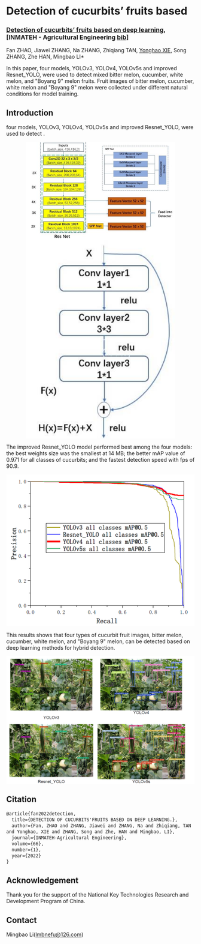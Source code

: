 # Detection of cucurbits’ fruits based

### **[Detection of cucurbits’ fruits based on deep learning](https://www.engineeringvillage.com/search/quick.url?SEARCHID=ad9b2cab162442d48b46020a5aad0141&COUNT=1&usageOrigin=&usageZone=#foo), [INMATEH - Agricultural Engineering [bib](https://github.com/xieyonghao/DCFB-Deep-Learning)]**  
Fan ZHAO, Jiawei ZHANG, Na ZHANG, Zhiqiang TAN, [Yonghao XIE](https://github.io/xieyonghao), Song ZHANG, Zhe HAN, Mingbao LI*

In this paper, four models, YOLOv3, YOLOv4, YOLOv5s and improved Resnet_YOLO, were used to detect mixed bitter melon, cucumber, white melon, and "Boyang 9" melon fruits. Fruit images of bitter melon, cucumber, white melon and "Boyang 9" melon were collected under different natural conditions for model training.

## Introduction
<!-- <p align="center">
  <big><b>Detection of cucurbits’ fruits based on deep learning (INMATEH-Agricultural Engineering 2022)</b></big>
</p>


<p align="center">
  <big><b>Fan ZHAO, Jiawei ZHANG, Na ZHANG, Zhiqiang TAN, [Yonghao XIE], Song ZHANG, Zhe HAN, Mingbao LI*</b></big>
</p> -->

four models, YOLOv3, YOLOv4, YOLOv5s and improved Resnet_YOLO, were used to detect .  

<p align="center">
  <img align="middle" width="400" src="data/ResNet.jpg"/><img align="middle" width="400" src="data/ResNet_YOLO model.jpg"/>
</p>

The improved Resnet_YOLO model performed best among the four models: the best weights size was the smallest at 14 MB; the better mAP value of 0.971 for all classes of cucurbits; and the fastest detection speed with fps of 90.9.

<p align="center">
  <img align="middle" width="600" src="data/precision.png"/>
</p>

This results shows that four types of cucurbit fruit images, bitter melon, cucumber, white melon, and "Boyang 9" melon, can be detected based on deep learning methods for hybrid detection.

<p align="center">
  <img align="middle" width="600" src="data/results.png"/>
</p>



## Citation
```
@article{fan2022detection,
  title={DETECTION OF CUCURBITS'FRUITS BASED ON DEEP LEARNING.},
  author={Fan, ZHAO and ZHANG, Jiawei and ZHANG, Na and Zhiqiang, TAN and Yonghao, XIE and ZHANG, Song and Zhe, HAN and Mingbao, LI},
  journal={INMATEH-Agricultural Engineering},
  volume={66},
  number={1},
  year={2022}
}
```

## Acknowledgement

Thank you for the support of the National Key Technologies Research and Development Program of China.

## Contact

Mingbao Li(lmbnefu@126.com)

